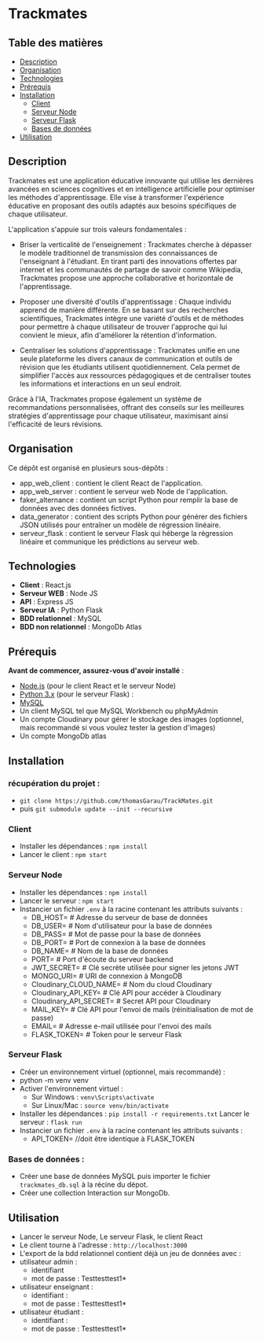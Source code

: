 # Trackmates 

## Table des matières
- [Description](#description)
- [Organisation](#organisation)
- [Technologies](#technologies)
- [Prérequis](#prérequis)
- [Installation](#installation)
  - [Client](#client)
  - [Serveur Node](#serveur-node)
  - [Serveur Flask](#serveur-flask)
  - [Bases de données](#bases-de-données)
- [Utilisation](#utilisation)

## Description 
Trackmates est une application éducative innovante qui utilise les dernières avancées en sciences cognitives et en intelligence artificielle pour optimiser les méthodes d'apprentissage. Elle vise à transformer l'expérience éducative en proposant des outils adaptés aux besoins spécifiques de chaque utilisateur.

L'application s'appuie sur trois valeurs fondamentales :

- Briser la verticalité de l'enseignement : Trackmates cherche à dépasser le modèle traditionnel de transmission des connaissances de l'enseignant à l'étudiant. En tirant parti des innovations offertes par internet et les communautés de partage de savoir comme Wikipedia, Trackmates propose une approche collaborative et horizontale de l'apprentissage.

- Proposer une diversité d'outils d'apprentissage : Chaque individu apprend de manière différente. En se basant sur des recherches scientifiques, Trackmates intègre une variété d'outils et de méthodes pour permettre à chaque utilisateur de trouver l'approche qui lui convient le mieux, afin d'améliorer la rétention d'information.

- Centraliser les solutions d'apprentissage : Trackmates unifie en une seule plateforme les divers canaux de communication et outils de révision que les étudiants utilisent quotidiennement. Cela permet de simplifier l'accès aux ressources pédagogiques et de centraliser toutes les informations et interactions en un seul endroit.

Grâce à l'IA, Trackmates propose également un système de recommandations personnalisées, offrant des conseils sur les meilleures stratégies d'apprentissage pour chaque utilisateur, maximisant ainsi l'efficacité de leurs révisions.

## Organisation
Ce dépôt est organisé en plusieurs sous-dépôts :
- app_web_client : contient le client React de l'application.
- app_web_server : contient le serveur web Node de l'application.
- faker_alternance : contient un script Python pour remplir la base de données avec des données fictives.
- data_generator : contient des scripts Python pour générer des fichiers JSON utilisés pour entraîner un modèle de régression linéaire.
- serveur_flask : contient le serveur Flask qui héberge la régression linéaire et communique les prédictions au serveur web.

## Technologies
- **Client** : React.js
- **Serveur WEB** : Node JS
- **API** : Express JS
- **Serveur IA** : Python Flask
- **BDD relationnel** : MySQL
- **BDD non relationnel** : MongoDb Atlas
  
## Prérequis
**Avant de commencer, assurez-vous d'avoir installé** :
- [Node.js](https://nodejs.org) (pour le client React et le serveur Node)
- [Python 3.x](https://www.python.org/downloads/) (pour le serveur Flask) :
- [MySQL](https://dev.mysql.com/downloads/mysql/)
- Un client MySQL tel que MySQL Workbench ou phpMyAdmin
- Un compte Cloudinary pour gérer le stockage des images (optionnel, mais recommandé si vous voulez tester la gestion d'images)
- Un compte MongoDb atlas 

## Installation

### **récupération du projet** : 
- ```git clone https://github.com/thomasGarau/TrackMates.git``` 
- puis ```git submodule update --init --recursive```

### **Client**
- Installer les dépendances : ```npm install```
- Lancer le client : ```npm start```
### **Serveur Node**
- Installer les dépendances : ```npm install```
- Lancer le serveur : ```npm start```
- Instancier un fichier ```.env``` à la racine contenant les attributs suivants : 
  - DB_HOST=        # Adresse du serveur de base de données
  - DB_USER=        # Nom d'utilisateur pour la base de données
  - DB_PASS=        # Mot de passe pour la base de données
  - DB_PORT=        # Port de connexion à la base de données
  - DB_NAME=        # Nom de la base de données
  - PORT=           # Port d'écoute du serveur backend
  - JWT_SECRET=     # Clé secrète utilisée pour signer les jetons JWT
  - MONGO_URI=      # URI de connexion à MongoDB
  - Cloudinary_CLOUD_NAME=   # Nom du cloud Cloudinary
  - Cloudinary_API_KEY=      # Clé API pour accéder à Cloudinary
  - Cloudinary_API_SECRET=   # Secret API pour Cloudinary
  - MAIL_KEY=       # Clé API pour l'envoi de mails (réinitialisation de mot de passe)
  - EMAIL=          # Adresse e-mail utilisée pour l'envoi des mails
  - FLASK_TOKEN=    # Token pour le serveur Flask
### **Serveur Flask**
- Créer un environnement virtuel (optionnel, mais recommandé) :
- python -m venv venv
- Activer l'environnement virtuel : 
  - Sur Windows : ```venv\Scripts\activate```
  - Sur Linux/Mac : ```source venv/bin/activate```
- Installer les dépendances : ```pip install -r requirements.txt```
  Lancer le serveur : ```flask run```
- Instancier un fichier ```.env``` à la racine contenant les attributs suivants : 
  - API_TOKEN= //doit être identique à FLASK_TOKEN
### Bases de données :
- Créer une base de données MySQL puis importer le fichier ```trackmates_db.sql``` à la récine du dépot.
- Créer une collection Interaction sur MongoDb.

## Utilisation
- Lancer le serveur Node, Le serveur Flask, le client React
- Le client tourne à l'adresse : ```http://localhost:3000```
- L'export de la bdd relationnel contient déjà un jeu de données avec : 
- utilisateur admin : 
  - identifiant
  - mot de passe : Testtesttest1*
- utilisateur enseignant :
  - identifiant :
  - mot de passe : Testtesttest1*
- utilisateur étudiant : 
  - identifiant : 
  - mot de passe : Testtesttest1*

